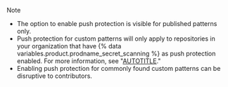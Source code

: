 > [!NOTE]
> * The option to enable push protection is visible for published patterns only.
> * Push protection for custom patterns will only apply to repositories in your organization that have {% data variables.product.prodname_secret_scanning %} as push protection enabled. For more information, see "[AUTOTITLE](/code-security/secret-scanning/protecting-pushes-with-secret-scanning#enabling-secret-scanning-as-a-push-protection-for-an-organization)."
> * Enabling push protection for commonly found custom patterns can be disruptive to contributors.
